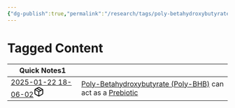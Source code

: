 ```yaml
---
{"dg-publish":true,"permalink":"/research/tags/poly-betahydroxybutyrate-poly-bhb/"}
---
```


# Tagged Content
<div><table class="dataview table-view-table"><thead class="table-view-thead"><tr class="table-view-tr-header"><th class="table-view-th"><span>Quick Notes</span><span class="dataview small-text">1</span></th><th class="table-view-th"><span></span></th></tr></thead><tbody class="table-view-tbody"><tr><td><span><a data-tooltip-position="top" aria-label="Research/Quick Notes/2025-01-22 18-06-02.md" data-href="Research/Quick Notes/2025-01-22 18-06-02.md" href="Research/Quick Notes/2025-01-22 18-06-02.md" class="internal-link" target="_blank" rel="noopener nofollow" fileclass-name="Research Links">2025-01-22 18-06-02</a><a class="metadata-menu fileclass-icon"><svg xmlns="http://www.w3.org/2000/svg" width="24" height="24" viewBox="0 0 24 24" fill="none" stroke="currentColor" stroke-width="2" stroke-linecap="round" stroke-linejoin="round" class="svg-icon lucide-package"><path d="m7.5 4.27 9 5.15"></path><path d="M21 8a2 2 0 0 0-1-1.73l-7-4a2 2 0 0 0-2 0l-7 4A2 2 0 0 0 3 8v8a2 2 0 0 0 1 1.73l7 4a2 2 0 0 0 2 0l7-4A2 2 0 0 0 21 16Z"></path><path d="m3.3 7 8.7 5 8.7-5"></path><path d="M12 22V12"></path></svg></a></span></td><td><span><a data-href="Poly-Betahydroxybutyrate (Poly-BHB)" href="Poly-Betahydroxybutyrate (Poly-BHB)" class="internal-link" target="_blank" rel="noopener nofollow">Poly-Betahydroxybutyrate (Poly-BHB)</a> can act as a <a data-href="Prebiotic" href="Prebiotic" class="internal-link" target="_blank" rel="noopener nofollow">Prebiotic</a></span></td></tr></tbody></table></div>

